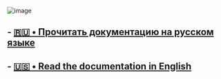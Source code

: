 ![image](https://private-user-images.githubusercontent.com/122743694/333267106-d58537eb-9f64-4d28-a65a-bca6dbc54b23.png?jwt=eyJhbGciOiJIUzI1NiIsInR5cCI6IkpXVCJ9.eyJpc3MiOiJnaXRodWIuY29tIiwiYXVkIjoicmF3LmdpdGh1YnVzZXJjb250ZW50LmNvbSIsImtleSI6ImtleTUiLCJleHAiOjE3MTY0ODMwNzgsIm5iZiI6MTcxNjQ4Mjc3OCwicGF0aCI6Ii8xMjI3NDM2OTQvMzMzMjY3MTA2LWQ1ODUzN2ViLTlmNjQtNGQyOC1hNjVhLWJjYTZkYmM1NGIyMy5wbmc_WC1BbXotQWxnb3JpdGhtPUFXUzQtSE1BQy1TSEEyNTYmWC1BbXotQ3JlZGVudGlhbD1BS0lBVkNPRFlMU0E1M1BRSzRaQSUyRjIwMjQwNTIzJTJGdXMtZWFzdC0xJTJGczMlMkZhd3M0X3JlcXVlc3QmWC1BbXotRGF0ZT0yMDI0MDUyM1QxNjQ2MThaJlgtQW16LUV4cGlyZXM9MzAwJlgtQW16LVNpZ25hdHVyZT1hZGUwNTkwM2E5YjIwMzkwMjBhZGZjZTQ4MWU0NGJhOTJjOGQ2NWUzZTEwYmZkYzI1MTVhN2E1OWJkYmVkOTEzJlgtQW16LVNpZ25lZEhlYWRlcnM9aG9zdCZhY3Rvcl9pZD0wJmtleV9pZD0wJnJlcG9faWQ9MCJ9.QHkrwYnPSyK3rJ9_MexmsgXZr39Yn-UybzqQaV1R6NA)
## - [🇷🇺 • Прочитать документацию на русском языке](docs/DOCS_RU.MD)

## - [🇺🇸 • Read the documentation in English](docs/DOCS_EN.MD)
